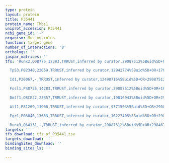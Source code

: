 ```yaml
---
type: protein
layout: protein
title: P35441
protein_name: Thbs1
uniprot_accession: P35441
ncbi_gene_id: '-'
organism: Mus musculus
function: target gene
number_of_interactions: '8'
orthologs: ''
jaspar_matrices: ''
tfs: 'Runx2,Q08775,12393,TRRUST,inferred by curator,29087512%5Buid%5D+OR+23846726%5Buid%5D,Yes

  Tp53,P02340,22059,TRRUST,inferred by curator,12942774%5Buid%5D+OR+17056717%5Buid%5D+OR+19826414%5Buid%5D+OR+22028325%5Buid%5D+OR+29087512%5Buid%5D,Yes

  Id1,P20067,-,TRRUST,inferred by curator,12498716%5Buid%5D+OR+29087512%5Buid%5D,Yes

  Fosl1,P48755,14283,TRRUST,inferred by curator,29087512%5Buid%5D+OR+16598380%5Buid%5D,Yes

  Dmtf1,Q8CE22,23857,TRRUST,inferred by curator,19816943%5Buid%5D+OR+29087512%5Buid%5D,Yes

  Atf1,P81269,11908,TRRUST,inferred by curator,9371503%5Buid%5D+OR+29087512%5Buid%5D,Yes

  Egr1,P08046,13653,TRRUST,inferred by curator,16227405%5Buid%5D+OR+29087512%5Buid%5D,Yes

  Runx3,Q64131,-,TRRUST,inferred by curator,29087512%5Buid%5D+OR+23846726%5Buid%5D,Yes'
targets: ''
tfs_download: tfs_of_P35441.tsv
targets_download: ''
bindingSites_download: ''
binding_sites_ls: ''

---
```

